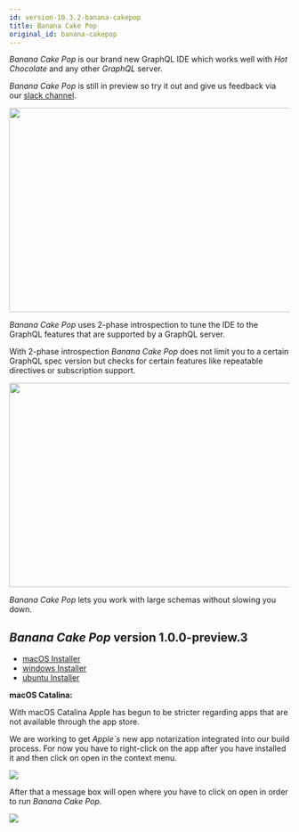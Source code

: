 ```yaml
---
id: version-10.3.2-banana-cakepop
title: Banana Cake Pop
original_id: banana-cakepop
---
```


_Banana Cake Pop_ is our brand new GraphQL IDE which works well with _Hot Chocolate_ and any other _GraphQL_ server.

_Banana Cake Pop_ is still in preview so try it out and give us feedback via our [slack channel](https://join.slack.com/t/hotchocolategraphql/shared_invite/enQtNTA4NjA0ODYwOTQ0LTViMzA2MTM4OWYwYjIxYzViYmM0YmZhYjdiNzBjOTg2ZmU1YmMwNDZiYjUyZWZlMzNiMTk1OWUxNWZhMzQwY2Q).

<img src="../../../../img/bcp_5.png" height="367" width="609">

_Banana Cake Pop_ uses 2-phase introspection to tune the IDE to the GraphQL features that are supported by a GraphQL server.

With 2-phase introspection _Banana Cake Pop_ does not limit you to a certain GraphQL spec version but checks for certain features like repeatable directives or subscription support.

<img src="../../../../img/bcp_6.png" height="367" width="609">

_Banana Cake Pop_ lets you work with large schemas without slowing you down.

## _Banana Cake Pop_ version 1.0.0-preview.3

- [macOS Installer](https://blob.chillicream.io/banana/BananaCakePop-1.0.0-preview.3.dmg)
- [windows Installer](https://blob.chillicream.io/banana/BananaCakePop-1.0.0-preview.3.exe)
- [ubuntu Installer](https://blob.chillicream.io/banana/BananaCakePop-1.0.0-preview.3.AppImage)

**macOS Catalina:**

With macOS Catalina Apple has begun to be stricter regarding apps that are not available through the app store.

We are working to get _Apple`s_ new app notarization integrated into our build process. For now you have to right-click on the app after you have installed it and then click on open in the context menu.

<img src="../../../../img/cat_1.png">

After that a message box will open where you have to click on open in order to run _Banana Cake Pop_.

<img src="../../../../img/cat_2.png">
